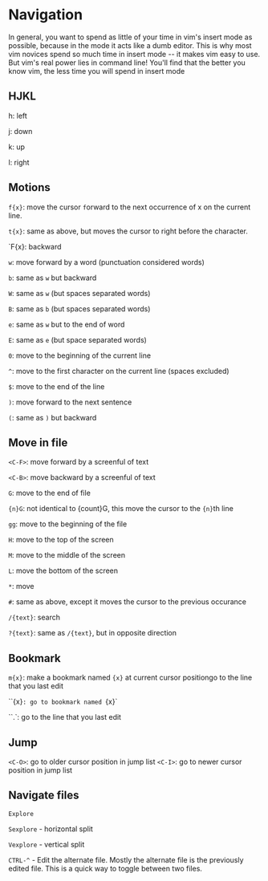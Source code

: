 # Navigation

In general, you want to spend as little of your time in vim's insert mode as
possible, because in the mode it acts like a dumb editor. This is why most vim
novices spend so much time in insert mode -- it makes vim easy to use. But
vim's real power lies in command line! You'll find that the better you know
vim, the less time you will spend in insert mode

## HJKL

h: left

j: down

k: up

l: right

## Motions

`f{x}`: move the cursor `f`orward to the next occurrence of x on the current
line. 

`t{x}`: same as above, but moves the cursor to right before the character.

`F{x}:  backward

`w`: move forward by a word (punctuation considered words)

`b`: same as `w` but backward

`W`: same as `w` (but spaces separated words)

`B`: same as `b` (but spaces separated words)

`e`: same as `w` but to the end of word

`E`: same as `e` (but space separated words)

`0`: move to the beginning of the current line

`^`: move to the first character on the current line (spaces excluded)

`$`: move to the end of the line

`)`: move forward to the next sentence

`(`: same as `)` but backward

## Move in file

`<C-F>`: move forward by a screenful of text

`<C-B>`: move backward by a screenful of text

`G`: move to the end of file

`{n}G`: not identical to {count}G, this move the cursor to the `{n}`th line

`gg`: move to the beginning of the file

`H`: move to the top of the screen

`M`: move to the middle of the screen

`L`: move the bottom of the screen

``*``: move

`#`: same as above, except it moves the cursor to the previous occurance

`/{text}`: search

`?{text}`: same as `/{text}`, but in opposite direction

## Bookmark

`m{x}`: make a bookmark named `{x}` at current cursor positiongo to the line
that you last edit

``{x}`: go to bookmark named `{x}`

``.`: go to the line that you last edit

## Jump

`<C-O>`: go to older cursor position in jump list
`<C-I>`: go to newer cursor position in jump list

## Navigate files

`Explore`

`Sexplore` - horizontal split

`Vexplore` - vertical split

`CTRL-^`   - Edit the alternate file.  Mostly the alternate file is
          the previously edited file.  This is a quick way to
          toggle between two files.
